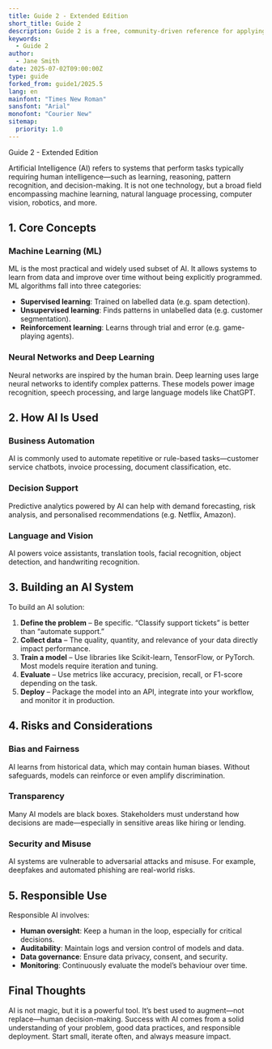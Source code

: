 ```yaml
---
title: Guide 2 - Extended Edition
short_title: Guide 2
description: Guide 2 is a free, community-driven reference for applying advanced practices in knowledge work. It defines the core practices and metrics necessary to improve flow, optimize value delivery, and enhance team sustainability. This guide supports scalable implementations across diverse industries and complements other agile, lean, and flow-based approaches.
keywords:
  - Guide 2
author:
  - Jane Smith
date: 2025-07-02T09:00:00Z
type: guide
forked_from: guide1/2025.5
lang: en
mainfont: "Times New Roman"
sansfont: "Arial"
monofont: "Courier New"
sitemap:
  priority: 1.0
---
```


Guide 2 - Extended Edition

Artificial Intelligence (AI) refers to systems that perform tasks typically requiring human intelligence—such as learning, reasoning, pattern recognition, and decision-making. It is not one technology, but a broad field encompassing machine learning, natural language processing, computer vision, robotics, and more.

## 1. Core Concepts

### Machine Learning (ML)

ML is the most practical and widely used subset of AI. It allows systems to learn from data and improve over time without being explicitly programmed. ML algorithms fall into three categories:

- **Supervised learning**: Trained on labelled data (e.g. spam detection).
- **Unsupervised learning**: Finds patterns in unlabelled data (e.g. customer segmentation).
- **Reinforcement learning**: Learns through trial and error (e.g. game-playing agents).

### Neural Networks and Deep Learning

Neural networks are inspired by the human brain. Deep learning uses large neural networks to identify complex patterns. These models power image recognition, speech processing, and large language models like ChatGPT.

## 2. How AI Is Used

### Business Automation

AI is commonly used to automate repetitive or rule-based tasks—customer service chatbots, invoice processing, document classification, etc.

### Decision Support

Predictive analytics powered by AI can help with demand forecasting, risk analysis, and personalised recommendations (e.g. Netflix, Amazon).

### Language and Vision

AI powers voice assistants, translation tools, facial recognition, object detection, and handwriting recognition.

## 3. Building an AI System

To build an AI solution:

1. **Define the problem** – Be specific. “Classify support tickets” is better than “automate support.”
2. **Collect data** – The quality, quantity, and relevance of your data directly impact performance.
3. **Train a model** – Use libraries like Scikit-learn, TensorFlow, or PyTorch. Most models require iteration and tuning.
4. **Evaluate** – Use metrics like accuracy, precision, recall, or F1-score depending on the task.
5. **Deploy** – Package the model into an API, integrate into your workflow, and monitor it in production.

## 4. Risks and Considerations

### Bias and Fairness

AI learns from historical data, which may contain human biases. Without safeguards, models can reinforce or even amplify discrimination.

### Transparency

Many AI models are black boxes. Stakeholders must understand how decisions are made—especially in sensitive areas like hiring or lending.

### Security and Misuse

AI systems are vulnerable to adversarial attacks and misuse. For example, deepfakes and automated phishing are real-world risks.

## 5. Responsible Use

Responsible AI involves:

- **Human oversight**: Keep a human in the loop, especially for critical decisions.
- **Auditability**: Maintain logs and version control of models and data.
- **Data governance**: Ensure data privacy, consent, and security.
- **Monitoring**: Continuously evaluate the model’s behaviour over time.

## Final Thoughts

AI is not magic, but it is a powerful tool. It’s best used to augment—not replace—human decision-making. Success with AI comes from a solid understanding of your problem, good data practices, and responsible deployment. Start small, iterate often, and always measure impact.
